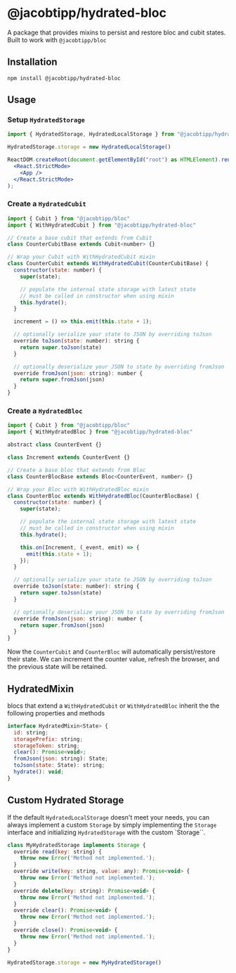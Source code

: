 # @jacobtipp/hydrated-bloc

A package that provides mixins to persist and restore bloc and cubit states. Built to work with `@jacobtipp/bloc` 

## Installation

```
npm install @jacobtipp/hydrated-bloc
```

## Usage

### Setup `HydratedStorage`

```jsx
import { HydratedStorage, HydratedLocalStorage } from "@jacobtipp/hydrated-bloc"

HydratedStorage.storage = new HydratedLocalStorage()

ReactDOM.createRoot(document.getElementById("root") as HTMLElement).render(
  <React.StrictMode>
    <App />
  </React.StrictMode>
);
```

### Create a `HydratedCubit`

```jsx
import { Cubit } from "@jacobtipp/bloc"
import { WithHydratedCubit } from "@jacobtipp/hydrated-bloc"

// Create a base cubit that extends from Cubit
class CounterCubitBase extends Cubit<number> {}
```

```jsx
// Wrap your Cubit with WithHydratedCubit mixin 
class CounterCubit extends WithHydratedCubit(CounterCubitBase) {
  constructor(state: number) {
    super(state);

    // populate the internal state storage with latest state
    // must be called in constructor when using mixin
    this.hydrate();
  }

  increment = () => this.emit(this.state + 1);

  // optionally serialize your state to JSON by overriding toJson
  override toJson(state: number): string {
    return super.toJson(state)
  }

  // optionally deserialize your JSON to state by overriding fromJson
  override fromJson(json: string): number {
    return super.fromJson(json)
  }
}
```

### Create a `HydratedBloc`

```jsx
import { Cubit } from "@jacobtipp/bloc"
import { WithHydratedBloc } from "@jacobtipp/hydrated-bloc"

abstract class CounterEvent {}

class Increment extends CounterEvent {}

// Create a base bloc that extends from Bloc
class CounterBlocBase extends Bloc<CounterEvent, number> {}
```

```jsx
// Wrap your Bloc with WithHydratedBloc mixin 
class CounterBloc extends WithHydratedBloc(CounterBlocBase) {
  constructor(state: number) {
    super(state);

    // populate the internal state storage with latest state
    // must be called in constructor when using mixin
    this.hydrate();

    this.on(Increment, (_event, emit) => {
      emit(this.state + 1);
    });
  }

  // optionally serialize your state to JSON by overriding toJson
  override toJson(state: number): string {
    return super.toJson(state)
  }

  // optionally deserialize your JSON to state by overriding fromJson
  override fromJson(json: string): number {
    return super.fromJson(json)
  }
}
```

Now the `CounterCubit` and `CounterBloc` will automatically persist/restore their state. We can increment the counter value, refresh the browser, and the previous state will be retained.

## HydratedMixin

blocs that extend a `WithHydratedCubit` or  `WithHydratedBloc` inherit the the following properties and methods

```jsx
interface HydratedMixin<State> {
  id: string;
  storagePrefix: string;
  storageToken: string;
  clear(): Promise<void>;
  fromJson(json: string): State;
  toJson(state: State): string;
  hydrate(): void;
}
```

## Custom Hydrated Storage
If the default `HydratedLocalStorage` doesn't meet your needs, you can always implement a custom `Storage` by simply implementing the `Storage` interface and initializing `HydratedStorage` with the custom `Storage``.

```jsx
class MyHydratedStorage implements Storage {
  override read(key: string) {
    throw new Error('Method not implemented.');
  }
  override write(key: string, value: any): Promise<void> {
    throw new Error('Method not implemented.');
  }
  override delete(key: string): Promise<void> {
    throw new Error('Method not implemented.');
  }
  override clear(): Promise<void> {
    throw new Error('Method not implemented.');
  }
  override close(): Promise<void> {
    throw new Error('Method not implemented.');
  }
}
```
```jsx
HydratedStorage.storage = new MyHydratedStorage()
```
